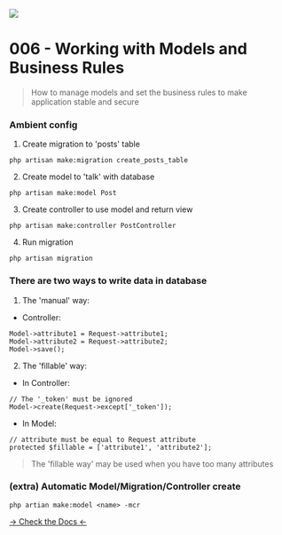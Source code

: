 ![](https://camo.githubusercontent.com/c4b3056564d4d97f40afa08cffefa26c2a695316/68747470733a2f2f7265732e636c6f7564696e6172792e636f6d2f6474666276766b79702f696d6167652f75706c6f61642f76313536363333313337372f6c61726176656c2d6c6f676f6c6f636b75702d636d796b2d7265642e737667)

# 006 - Working with Models and Business Rules

> How to manage models and set the business rules to make application stable and secure

### Ambient config
1. Create migration to 'posts' table
```
php artisan make:migration create_posts_table
```
2. Create model to 'talk' with database
```
php artisan make:model Post
```
3. Create controller to use model and return view
```
php artisan make:controller PostController
```
4. Run migration
```
php artisan migration
```

### There are two ways to write data in database
1. The 'manual' way:
* Controller:
```
Model->attribute1 = Request->attribute1;
Model->attribute2 = Request->attribute2;
Model->save();
```

2. The 'fillable' way:
* In Controller: 
```
// The '_token' must be ignored
Model->create(Request->except['_token']);
```
* In Model:
```
// attribute must be equal to Request attribute
protected $fillable = ['attribute1', 'attribute2'];
```

> The 'fillable way' may be used when you have too many attributes

### (extra) Automatic Model/Migration/Controller create
```
php artian make:model <name> -mcr
```

[-> Check the Docs <-](https://laravel.com/docs/7.x/eloquent#inserting-and-updating-models)